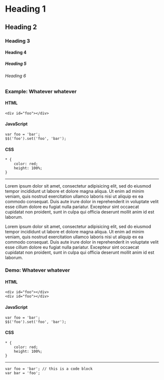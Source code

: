Heading 1
=========

Heading 2
---------

### Heading 3

#### Heading 4

##### Heading 5

###### Heading 6


### Example: Whatever whatever

#### HTML

	<div id="foo"></div>
	
#### JavaScript

	var foo = 'bar';
	$$('foo').set('foo', 'bar');
	
#### CSS

	* {
		color: red;
		height: 100%;
	}

-------------------------

Lorem ipsum dolor sit amet, consectetur adipisicing elit, sed do eiusmod tempor incididunt ut labore et dolore magna aliqua. Ut enim ad minim veniam, quis nostrud exercitation ullamco laboris nisi ut aliquip ex ea commodo consequat. Duis aute irure dolor in reprehenderit in voluptate velit esse cillum dolore eu fugiat nulla pariatur. Excepteur sint occaecat cupidatat non proident, sunt in culpa qui officia deserunt mollit anim id est laborum.

Lorem ipsum dolor sit amet, consectetur adipisicing elit, sed do eiusmod tempor incididunt ut labore et dolore magna aliqua. Ut enim ad minim veniam, quis nostrud exercitation ullamco laboris nisi ut aliquip ex ea commodo consequat. Duis aute irure dolor in reprehenderit in voluptate velit esse cillum dolore eu fugiat nulla pariatur. Excepteur sint occaecat cupidatat non proident, sunt in culpa qui officia deserunt mollit anim id est laborum.


### Demo: Whatever whatever

#### HTML

	<div id="foo"></div>
	<div id="foo"></div>


#### JavaScript

	var foo = 'bar';
	$$('foo').set('foo', 'bar');


#### CSS

	* {
		color: red;
		height: 100%;
	}
	
-------------------------

	var foo = 'bar'; // this is a code block
	var bar = 'foo';